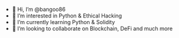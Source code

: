 - 👋 Hi, I’m @bangoo86
- 👀 I’m interested in Python & Ethical Hacking
- 🌱 I’m currently learning Python & Solidity
- 💞️ I’m looking to collaborate on Blockchain, DeFi and much more


<!---
bangoo86/bangoo86 is a ✨ special ✨ repository because its `README.md` (this file) appears on your GitHub profile.
You can click the Preview link to take a look at your changes.
--->
